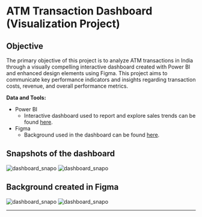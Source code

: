 # ATM Transaction Dashboard (Visualization Project)

## Objective
The primary objective of this project is to analyze ATM transactions in India through a visually compelling interactive dashboard created with Power BI and enhanced design elements using Figma. This project aims to communicate key performance indicators and insights regarding transaction costs, revenue, and overall performance metrics.

**Data and Tools:**
- Power BI
  - Interactive dashboard used to report and explore sales trends can be found [here](https://app.powerbi.com/view?r=eyJrIjoiMDllMjA2ODQtOTBiMy00ZTk0LWEyYzQtMjkwOTIzYWZlMTZkIiwidCI6IjI3MWQ1ZTdiLTEzNTAtNGI5Ni1hYjg0LTUyZGJkYTRjZjQwYyIsImMiOjEwfQ%3D%3D). 
- Figma
  - Background used in the dashboard can be found [here](https://embed.figma.com/design/wf1kvOEkKV8z9VcEEFfBRY/Figma-basics?node-id=601-18&embed-host=share).

## Snapshots of the dashboard
![dashboard_snapo](https://github.com/user-attachments/assets/bb68c799-cd6a-4fdd-bba3-8a03705be9d5)
![dashboard_snapo](https://github.com/user-attachments/assets/7de4e88e-6d04-47e7-ba06-e0e21d098451)

## Background created in Figma
![dashboard_snapo](https://github.com/user-attachments/assets/5c483736-27cd-4c1d-8bc1-c4165b6c341d)
![dashboard_snapo](https://github.com/user-attachments/assets/314f0b29-5eef-4876-b1be-f6dc19df87ee)


_____________________
